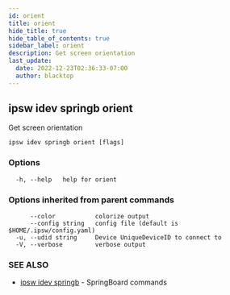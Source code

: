 ```yaml
---
id: orient
title: orient
hide_title: true
hide_table_of_contents: true
sidebar_label: orient
description: Get screen orientation
last_update:
  date: 2022-12-23T02:36:33-07:00
  author: blacktop
---
```

## ipsw idev springb orient

Get screen orientation

```
ipsw idev springb orient [flags]
```

### Options

```
  -h, --help   help for orient
```

### Options inherited from parent commands

```
      --color           colorize output
      --config string   config file (default is $HOME/.ipsw/config.yaml)
  -u, --udid string     Device UniqueDeviceID to connect to
  -V, --verbose         verbose output
```

### SEE ALSO

* [ipsw idev springb](/docs/cli/ipsw/idev/springb)	 - SpringBoard commands

